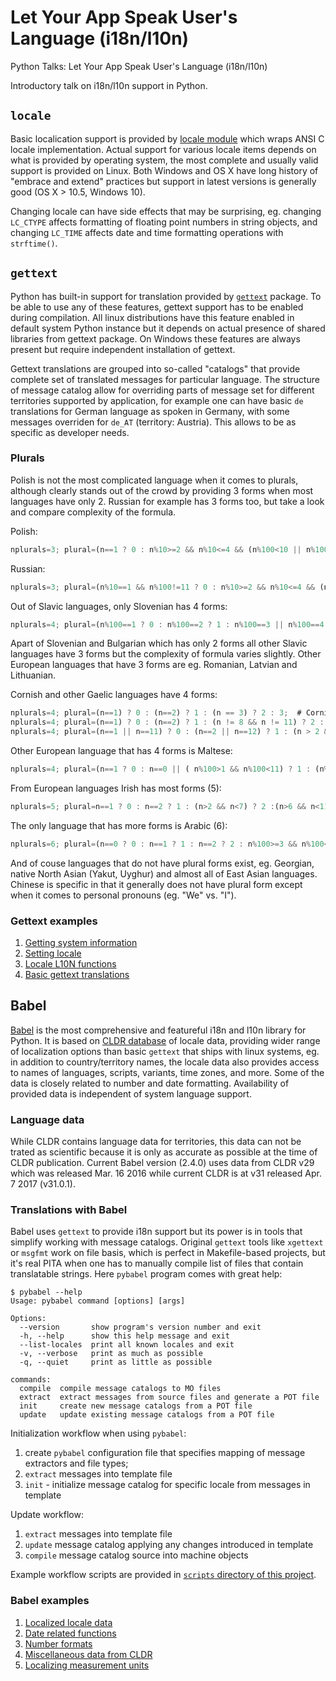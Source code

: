 # Let Your App Speak User's Language (i18n/l10n)

Python Talks: Let Your App Speak User's Language (i18n/l10n)

Introductory talk on i18n/l10n support in Python.

## `locale`

Basic localication support is provided by [locale module](https://docs.python.org/3/library/locale.html) which wraps ANSI C locale implementation. Actual support for various locale items depends on what is provided by operating system, the most complete and usually valid support is provided on Linux. Both Windows and OS X have long history of "embrace and extend" practices but support in latest versions is generally good (OS X > 10.5, Windows 10).

Changing locale can have side effects that may be surprising, eg. changing `LC_CTYPE` affects formatting of floating point numbers in string objects, and changing `LC_TIME` affects date and time formatting operations with `strftime()`.

## `gettext`

Python has built-in support for translation provided by [`gettext`](https://www.gnu.org/software/gettext/) package. To be able to use any of these features, gettext support has to be enabled during compilation. All linux distributions have this feature enabled in default system Python instance but it depends on actual presence of shared libraries from gettext package. On Windows these features are always present but require independent installation of gettext.

Gettext translations are grouped into so-called "catalogs" that provide complete set of translated messages for particular language. The structure of message catalog allow for overriding parts of message set for different territories supported by application, for example one can have basic `de` translations for German language as spoken in Germany, with some messages overriden for `de_AT` (territory: Austria). This allows to be as specific as developer needs.

### Plurals

Polish is not the most complicated language when it comes to plurals, although clearly stands out of the crowd by providing 3 forms when most languages have only 2. Russian for example has 3 forms too, but take a look and compare complexity of the formula.

Polish:

```javascript
nplurals=3; plural=(n==1 ? 0 : n%10>=2 && n%10<=4 && (n%100<10 || n%100>=20) ? 1 : 2);
```

Russian:

```javascript
nplurals=3; plural=(n%10==1 && n%100!=11 ? 0 : n%10>=2 && n%10<=4 && (n%100<10 || n%100>=20) ? 1 : 2);
```

Out of Slavic languages, only Slovenian has 4 forms:

```javascript
nplurals=4; plural=(n%100==1 ? 0 : n%100==2 ? 1 : n%100==3 || n%100==4 ? 2 : 3);
```

Apart of Slovenian and Bulgarian which has only 2 forms all other Slavic languages have 3 forms but the complexity of formula varies slightly. Other European languages that have 3 forms are eg. Romanian, Latvian and Lithuanian.

Cornish and other Gaelic languages have 4 forms:

```javascript
nplurals=4; plural=(n==1) ? 0 : (n==2) ? 1 : (n == 3) ? 2 : 3;  # Cornish
nplurals=4; plural=(n==1) ? 0 : (n==2) ? 1 : (n != 8 && n != 11) ? 2 : 3;  # Welsh
nplurals=4; plural=(n==1 || n==11) ? 0 : (n==2 || n==12) ? 1 : (n > 2 && n < 20) ? 2 : 3;  # Scottish Gaelic
```

Other European language that has 4 forms is Maltese:

```javascript
nplurals=4; plural=(n==1 ? 0 : n==0 || ( n%100>1 && n%100<11) ? 1 : (n%100>10 && n%100<20 ) ? 2 : 3);
```

From European languages Irish has most forms (5):

```javascript
nplurals=5; plural=n==1 ? 0 : n==2 ? 1 : (n>2 && n<7) ? 2 :(n>6 && n<11) ? 3 : 4;
```

The only language that has more forms is Arabic (6):

```javascript
nplurals=6; plural=(n==0 ? 0 : n==1 ? 1 : n==2 ? 2 : n%100>=3 && n%100<=10 ? 3 : n%100>=11 ? 4 : 5);
```

And of couse languages that do not have plural forms exist, eg. Georgian, native North Asian (Yakut, Uyghur) and almost all of East Asian languages. Chinese is specific in that it generally does not have plural form except when it comes to personal pronouns (eg. "We" vs. "I").

### Gettext examples

1. [Getting system information](sysinfo.py)
1. [Setting locale](set_locale.py)
1. [Locale L10N functions](locale_settings.py)
1. [Basic gettext translations](basic_gettext.py)

## Babel

[Babel](http://babel.pocoo.org/) is the most comprehensive and featureful i18n and l10n library for Python. It is based on [CLDR database](http://cldr.unicode.org/) of locale data, providing wider range of localization options than basic `gettext` that ships with linux systems, eg. in addition to country/territory names, the locale data also provides access to names of languages, scripts, variants, time zones, and more. Some of the data is closely related to number and date formatting. Availability of provided data is independent of system language support.

### Language data

While CLDR contains language data for territories, this data can not be trated as scientific because it is only as accurate as possible at the time of CLDR publication. Current Babel version (2.4.0) uses data from CLDR v29 which was released Mar. 16 2016 while current CLDR is at v31 released Apr. 7 2017 (v31.0.1).

### Translations with Babel

Babel uses `gettext` to provide i18n support but its power is in tools that simplify working with message catalogs. Original `gettext` tools like `xgettext` or `msgfmt` work on file basis, which is perfect in Makefile-based projects, but it's real PITA when one has to manually compile list of files that contain translatable strings. Here `pybabel` program comes with great help:

```text
$ pybabel --help
Usage: pybabel command [options] [args]

Options:
  --version       show program's version number and exit
  -h, --help      show this help message and exit
  --list-locales  print all known locales and exit
  -v, --verbose   print as much as possible
  -q, --quiet     print as little as possible

commands:
  compile  compile message catalogs to MO files
  extract  extract messages from source files and generate a POT file
  init     create new message catalogs from a POT file
  update   update existing message catalogs from a POT file
```

Initialization workflow when using `pybabel`:

1. create `pybabel` configuration file that specifies mapping of message extractors and file types;
1. `extract` messages into template file
1. `init` - initialize message catalog for specific locale from messages in template

Update workflow:

1. `extract` messages into template file
1. `update` message catalog applying any changes introduced in template
1. `compile` message catalog source into machine objects

Example workflow scripts are provided in [`scripts` directory of this project](scripts/).

### Babel examples

1. [Localized locale data](babel_locale.py)
1. [Date related functions](babel_dates.py)
1. [Number formats](babel_numbers.py)
1. [Miscellaneous data from CLDR](babel_misc.py)
1. [Localizing measurement units](babel_measures.py)
